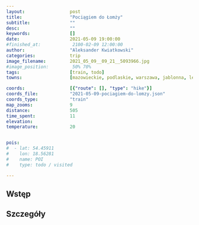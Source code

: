 ```yaml
---
layout:                 post
title:                  "Pociągiem do Łomży"
subtitle:               ""
desc:                   ""
keywords:               []
date:                   2021-05-09 19:00:00
#finished_at:            2100-02-09 12:00:00
author:                 "Aleksander Kwiatkowski"
categories:             trip
image_filename:         2021_05_09__09_21__5093966.jpg
#image_position:         50% 70%
tags:                   [train, todo]
towns:                  [mazowieckie, podlaskie, warszawa, jablonna, legionowo, nieporet, radzymin, klembow, tluszcz, zabrodzie, wyszkow, rzasnik, branszczyk, dlugosiodlo, goworowo, rzekun, ostroleka, troszyn, sniadowo, lomza, czerwin, wasewo, ostrow_mazowiecki]

coords:                 [{"route": [], "type": "hike"}]
coords_file:            "2021-05-09-pociagiem-do-lomzy.json"
coords_type:            "train"
map_zooms:              9
distance:               505
time_spent:             11
elevation:
temperature:            20


pois:
#  - lat: 54.45911
#    lon: 18.56281
#    name: POI
#    type: todo / visited

---
```



## Wstęp

## Szczegóły
